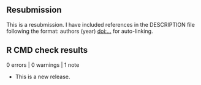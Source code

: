 ## Resubmission
This is a resubmission. I have included references in the DESCRIPTION file following the format: authors (year) <doi:...> for auto-linking.


## R CMD check results

0 errors | 0 warnings | 1 note

* This is a new release.
